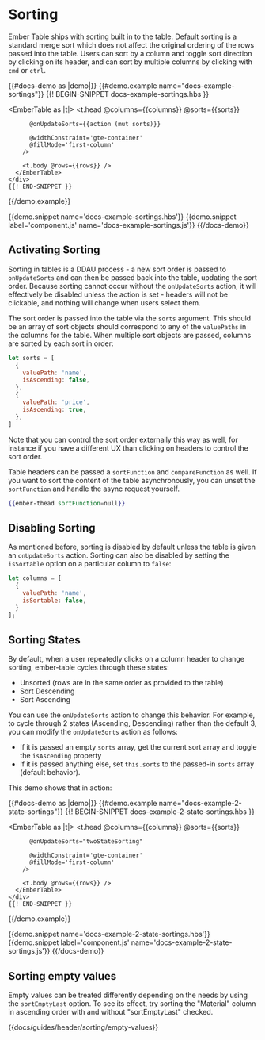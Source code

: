 # Sorting

Ember Table ships with sorting built in to the table. Default sorting is a
standard merge sort which does not affect the original ordering of the rows
passed into the table. Users can sort by a column and toggle sort direction by
clicking on its header, and can sort by multiple columns by clicking with `cmd`
or `ctrl`.

{{#docs-demo as |demo|}}
  {{#demo.example name="docs-example-sortings"}}
    {{! BEGIN-SNIPPET docs-example-sortings.hbs }}
    <div class="demo-container">
      <EmberTable as |t|>
        <t.head
          @columns={{columns}}
          @sorts={{sorts}}

          @onUpdateSorts={{action (mut sorts)}}

          @widthConstraint='gte-container'
          @fillMode='first-column'
        />

        <t.body @rows={{rows}} />
      </EmberTable>
    </div>
    {{! END-SNIPPET }}
  {{/demo.example}}

  {{demo.snippet name='docs-example-sortings.hbs'}}
  {{demo.snippet label='component.js' name='docs-example-sortings.js'}}
{{/docs-demo}}

## Activating Sorting

Sorting in tables is a DDAU process - a new sort order is passed to
`onUpdateSorts` and can then be passed back into the table, updating the sort
order. Because sorting cannot occur without the `onUpdateSorts` action, it will
effectively be disabled unless the action is set - headers will not be
clickable, and nothing will change when users select them.

The sort order is passed into the table via the `sorts` argument. This should be
an array of sort objects should correspond to any of the `valuePaths` in the
columns for the table. When multiple sort objects are passed, columns are sorted
by each sort in order:

```js
let sorts = [
  {
    valuePath: 'name',
    isAscending: false,
  },
  {
    valuePath: 'price',
    isAscending: true,
  },
]
```

Note that you can control the sort order externally this way as well, for
instance if you have a different UX than clicking on headers to control the sort
order.

Table headers can be passed a `sortFunction` and `compareFunction` as well. If
you want to sort the content of the table asynchronously, you can unset the
`sortFunction` and handle the async request yourself.

```hbs
{{ember-thead sortFunction=null}}
```

## Disabling Sorting

As mentioned before, sorting is disabled by default unless the table is given an
`onUpdateSorts` action. Sorting can also be disabled by setting the `isSortable`
option on a particular column to `false`:

```js
let columns = [
  {
    valuePath: 'name',
    isSortable: false,
  }
];
```

## Sorting States

By default, when a user repeatedly clicks on a column header to change sorting, ember-table
cycles through these states:

  * Unsorted (rows are in the same order as provided to the table)
  * Sort Descending
  * Sort Ascending

You can use the `onUpdateSorts` action to change this behavior. For example, to cycle through 2 states
(Ascending, Descending) rather than the default 3, you can modify the `onUpdateSorts` action as follows:
  * If it is passed an empty `sorts` array, get the current sort array and toggle the `isAscending` property
  * If it is passed anything else, set `this.sorts` to the passed-in `sorts` array (default behavior).

This demo shows that in action:

{{#docs-demo as |demo|}}
  {{#demo.example name="docs-example-2-state-sortings"}}
    {{! BEGIN-SNIPPET docs-example-2-state-sortings.hbs }}
    <div class="demo-container" data-test-demo="docs-example-2-state-sortings">
      <EmberTable as |t|>
        <t.head
          @columns={{columns}}
          @sorts={{sorts}}

          @onUpdateSorts="twoStateSorting"

          @widthConstraint='gte-container'
          @fillMode='first-column'
        />

        <t.body @rows={{rows}} />
      </EmberTable>
    </div>
    {{! END-SNIPPET }}
  {{/demo.example}}

  {{demo.snippet name='docs-example-2-state-sortings.hbs'}}
  {{demo.snippet label='component.js' name='docs-example-2-state-sortings.js'}}
{{/docs-demo}}
## Sorting empty values

Empty values can be treated differently depending on the needs by using the `sortEmptyLast` option.
To see its effect, try sorting the "Material" column in ascending order with and without "sortEmptyLast" checked.

{{docs/guides/header/sorting/empty-values}}
